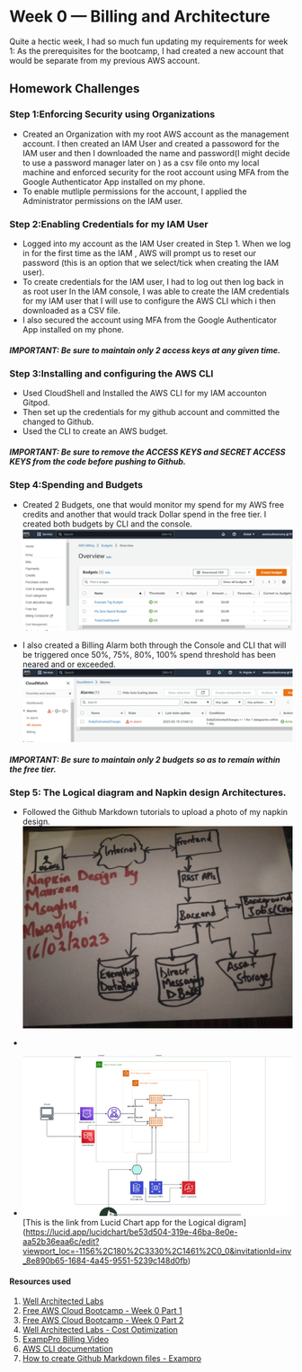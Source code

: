 # Week 0 — Billing and Architecture

Quite a hectic week, I had so much fun updating my requirements for week 1:
As the prerequisites for the bootcamp, I had created a new account that would be separate from my previous AWS account. 

## Homework Challenges
### Step 1:Enforcing Security using Organizations
- Created an Organization with my root AWS account as the management account. I then created an IAM User and created a passoword for the IAM user and then I downloaded the name and password(I might decide to use a password manager later on ) as a csv file onto my  local machine and enforced security for the root account using MFA from the Google Authenticator App installed on my phone.
- To enable mutliple permissions for the account, I applied the Administrator permissions on the IAM user.

### Step 2:Enabling Credentials for my IAM User
- Logged into my account as the IAM User created in Step 1. When we log in for the first time as the IAM , AWS will prompt us to reset our password (this is an option that we select/tick when creating the IAM user).
- To create credentials for the IAM user, I had to log out then log back in as root user In the IAM console, I was able to create the IAM credentials for my IAM user that I will use to configure the AWS CLI which i then downloaded as a CSV file.
- I also secured the account using MFA from the Google Authenticator App installed on my phone.
##### IMPORTANT: Be sure to maintain only 2 access keys at any given time.

### Step 3:Installing and configuring the AWS CLI
- Used CloudShell  and Installed the AWS CLI for my IAM accounton Gitpod.
- Then set up the credentials for my github account and committed the changed to Github.
- Used the CLI to create an AWS budget.
##### IMPORTANT: Be sure to remove the ACCESS KEYS and SECRET ACCESS KEYS from the code before pushing to Github.

### Step 4:Spending and Budgets
- Created 2 Budgets, one that would monitor my spend for my AWS free credits and another that would track Dollar spend in the free tier. I created both budgets by CLI and the console.
![Budgets image](assets/budgets2.png)

- I also created a Billing Alarm both through the Console and CLI that will be triggered once 50%, 75%, 80%, 100% spend threshold has been neared and or exceeded.
![Billing Alarm budget](assets/cloudwatch2.png)
##### IMPORTANT: Be sure to maintain only 2 budgets so as to remain within the free tier.

### Step 5: The Logical diagram and Napkin design Architectures.
- Followed the Github Markdown tutorials to upload a photo of my napkin design.
![This is the Napkin design for the Cruddr Micro-blogging application.](assets/IMG20230216220109.jpg)

- 
- ![Image of the Cruddr image from Lucid Charts](assets/cruddur.png)
[This is the link from Lucid Chart app for the Logical digram]
(https://lucid.app/lucidchart/be53d504-319e-46ba-8e0e-aa52b36eaa6c/edit?viewport_loc=-1156%2C180%2C3330%2C1461%2C0_0&invitationId=inv_8e890b65-1684-4a45-9551-5239c148d0fb)


#### Resources used 
1. [Well Architected Labs](https://wellarchitectedlabs.com/security/100_labs/100_aws_account_and_root_user/) 
2. [Free AWS Cloud Bootcamp - Week 0 Part 1](https://dev.to/msaghu/free-aws-bootcamp-week-1-part-1-ada)
3. [Free AWS Cloud Bootcamp - Week 0 Part 2](https://dev.to/msaghu/free-aws-bootcamp-week-0-part-2-5fi6)
4. [Well Architected Labs - Cost Optimization](https://wellarchitectedlabs.com/cost/100_labs/100_1_aws_account_setup/)
5. [ExampPro Billing Video](https://www.youtube.com/watch?v=OdUnNuKylHg&list=PLBfufR7vyJJ7k25byhRXJldB5AiwgNnWv&index=14)
6. [AWS CLI documentation](https://docs.aws.amazon.com/cli/latest/reference/)
7. [How to create Github Markdown files - Exampro](https://www.youtube.com/watch?v=mWaSBRJhUFM&list=PLBfufR7vyJJ7k25byhRXJldB5AiwgNnWv&index=19)
